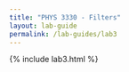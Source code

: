 ```yaml
---
title: "PHYS 3330 - Filters"
layout: lab-guide
permalink: /lab-guides/lab3
---
```


{% include lab3.html %}